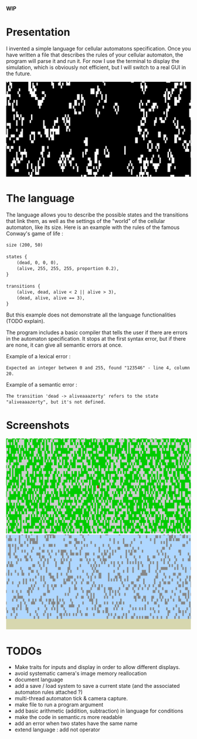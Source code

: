 **WIP**

# Presentation

I invented a simple language for cellular automatons specification. Once you have written a file that describes the rules of your cellular automaton, the program will parse it and run it. For now I use the terminal to display the simulation, which is obviously not efficient, but I will switch to a real GUI in the future.

![Conway's game if life](resources/images/game_of_life.gif)

# The language

The language allows you to describe the possible states and the transitions that link them, as well as the settings of the "world" of the cellular automaton, like its size. Here is an example with the rules of the famous Conway's game of life :
```
size (200, 50)

states {
    (dead, 0, 0, 0),
    (alive, 255, 255, 255, proportion 0.2),
}

transitions {
    (alive, dead, alive < 2 || alive > 3),
    (dead, alive, alive == 3),
}
```
But this example does not demonstrate all the language functionalities (TODO explain).

The program includes a basic compiler that tells the user if there are errors in the automaton specification. It stops at the first syntax error, but if there are none, it can give all semantic errors at once.

Example of a lexical error :
```
Expected an integer between 0 and 255, found "123546" - line 4, column 20.
```

Example of a semantic error :
```
The transition 'dead -> aliveaaazerty' refers to the state "aliveaaazerty", but it's not defined.
```

# Screenshots

![Virus propagation](resources/images/virus.gif)
![Gravity](resources/images/gravity.gif)

# TODOs

* Make traits for inputs and display in order to allow different displays.
* avoid systematic camera's image memory reallocation
* document language
* add a save / load system to save a current state (and the associated automaton rules attached ?)
* multi-thread automaton tick & camera capture.
* make file to run a program argument
* add basic arithmetic (addition, subtraction) in language for conditions
* make the code in semantic.rs more readable
* add an error when two states have the same name
* extend language : add not operator
